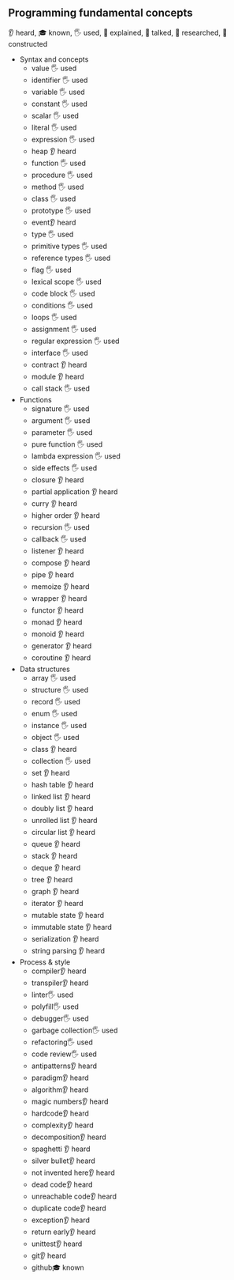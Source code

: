 ## Programming fundamental concepts

👂 heard, 🎓 known, 🖐️ used, 🙋 explained, 📢 talked, 🔬 researched, 🚀 constructed

- Syntax and concepts
  - value 🖐️ used
  - identifier 🖐️ used
  - variable 🖐️ used
  - constant 🖐️ used
  - scalar 🖐️ used
  - literal 🖐️ used
  - expression 🖐️ used
  - heap 👂 heard
  - function 🖐️ used
  - procedure 🖐️ used
  - method 🖐️ used
  - class 🖐️ used
  - prototype 🖐️ used
  - event👂 heard
  - type 🖐️ used
  - primitive types 🖐️ used
  - reference types 🖐️ used
  - flag 🖐️ used
  - lexical scope 🖐️ used
  - code block 🖐️ used
  - conditions 🖐️ used
  - loops 🖐️ used
  - assignment 🖐️ used
  - regular expression 🖐️ used
  - interface 🖐️ used
  - contract 👂 heard
  - module 👂 heard
  - call stack  🖐️ used
- Functions
  - signature 🖐️ used
  - argument 🖐️ used
  - parameter 🖐️ used
  - pure function 🖐️ used
  - lambda expression 🖐️ used
  - side effects 🖐️ used
  - closure 👂 heard
  - partial application 👂 heard
  - curry  👂 heard
  - higher order 👂 heard
  - recursion 🖐️ used
  - callback 🖐️ used
  - listener 👂 heard
  - compose  👂 heard
  - pipe  👂 heard
  - memoize 👂 heard
  - wrapper  👂 heard
  - functor 👂 heard
  - monad 👂 heard
  - monoid 👂 heard
  - generator 👂 heard
  - coroutine  👂 heard
- Data structures
  - array 🖐️ used
  - structure 🖐️ used
  - record 🖐️ used
  - enum 🖐️ used
  - instance 🖐️ used
  - object 🖐️ used
  - class 👂 heard
  - collection 🖐️ used
  - set 👂 heard
  - hash table 👂 heard
  - linked list 👂 heard
  - doubly list 👂 heard
  - unrolled list 👂 heard
  - circular list 👂 heard
  - queue 👂 heard
  - stack 👂 heard
  - deque 👂 heard
  - tree 👂 heard
  - graph 👂 heard
  - iterator 👂 heard
  - mutable state 👂 heard
  - immutable state 👂 heard
  - serialization 👂 heard
  - string parsing 👂 heard
- Process & style
  - compiler👂 heard
  - transpiler👂 heard
  - linter🖐️ used
  - polyfill🖐️ used
  - debugger🖐️ used
  - garbage collection🖐️ used
  - refactoring🖐️ used
  - code review🖐️ used
  - antipatterns👂 heard
  - paradigm👂 heard
  - algorithm👂 heard
  - magic numbers👂 heard
  - hardcode👂 heard
  - complexity👂 heard
  - decomposition👂 heard
  - spaghetti 👂 heard
  - silver bullet👂 heard
  - not invented here👂 heard
  - dead code👂 heard
  - unreachable code👂 heard
  - duplicate code👂 heard
  - exception👂 heard
  - return early👂 heard
  - unittest👂 heard
  - git👂 heard
  - github🎓 known